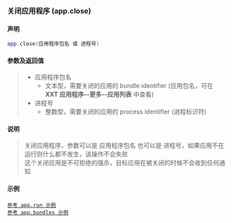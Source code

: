 ### 关闭应用程序 (**app\.close**)


#### 声明
```lua
app.close(应用程序包名 或 进程号)
```


#### 参数及返回值
> - 应用程序包名
>   - 文本型，需要关闭的应用的 bundle identifier \(应用包名，可在 **XXT 应用程序\-\-更多\-\-应用列表** 中查看\) 
> - 进程号
>   - 整数型，需要关闭的应用的 process identifier \(进程标识符\) 


#### 说明
> 关闭应用程序，参数可以是 应用程序包名 也可以是 进程号，如果应用不在运行则什么都不发生，该操作不会失败  
> 这个关闭应用是不可拒绝的强杀，目标应用在被关闭的时候不会收到任何通知  

#### 示例  
[`参考 app.run 示例`](/Handbook/app/app.run.md)  
[`参考 app.bundles 示例`](/Handbook/app/app.bundles.md)  

